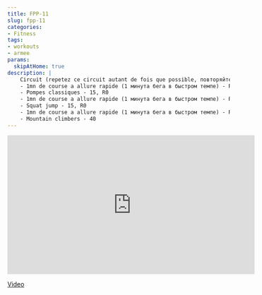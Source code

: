 ```yaml
---
title: FPP-11
slug: fpp-11
categories:
- Fitness
tags:
- workouts
- armee
params:
  skipAtHome: true
description: |
    Circuit (repetez ce circuit autant de fois que possible, повторяйте цикл как можно чаще)
    - 1mn de course a allure rapide (1 минута бега в быстром темпе) - R0
    - Pompes classiques - 15, R0
    - 1mn de course a allure rapide (1 минута бега в быстром темпе) - R0
    - Squat jump - 15, R0
    - 1mn de course a allure rapide (1 минута бега в быстром темпе) - R0
    - Mountain climbers - 40
---
```

<iframe width="560" height="315" src="https://www.youtube.com/embed/pbuKiqRGYzM?si=cbcO9u37yASjzZos" title="YouTube video player" frameborder="0" allow="accelerometer; autoplay; clipboard-write; encrypted-media; gyroscope; picture-in-picture; web-share" allowfullscreen></iframe>

[Video](https://youtu.be/pbuKiqRGYzM?si=cbcO9u37yASjzZos)
